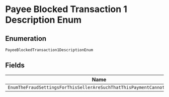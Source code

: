 
# Payee Blocked Transaction 1 Description Enum

## Enumeration

`PayeeBlockedTransaction1DescriptionEnum`

## Fields

| Name |
|  --- |
| `EnumTheFraudSettingsForThisSellerAreSuchThatThisPaymentCannotBeExecuted` |

